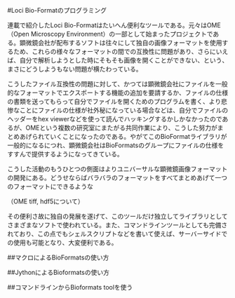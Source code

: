 #Loci Bio-Formatのプログラミング

連載で紹介したLoci Bio-Formatはたいへん便利なツールである。元々はOME（Open Microscopy Environment）の一部として始まったプロジェクトである。顕微鏡会社が配布するソフトは往々にして独自の画像フォーマットを使用するため、これらの様々なフォーマットの間での互換性に問題があり、さらにいえば、自分で解析しようとした時にそもそも画像を開くことができない、という、まさにどうしようもない問題が横たわっている。

こうしたファイル互換性の問題に対して、かつては顕微鏡会社にファイルを一般的なフォーマットでエクスポートする機能の追加を要請するか、ファイルの仕様の書類を送ってもらって自分でファイルを開くためのプログラムを書く、より悲惨なことにファイルの仕様が社外秘になっている場合などは、自分でファイルのヘッダーをhex viewerなどを使って読んでハッキングするかしかなかったのであるが、OMEという複数の研究室にまたがる共同作業により、こうした努力がまとめあげられていくことになったのである。やがてこのBioFormatライブラリが一般的になるにつれ、顕微鏡会社はBioFormatsのグループにファイルの仕様をすすんで提供するようになってきている。

こうした活動のもうひとつの側面はよりユニバーサルな顕微鏡画像フォーマットの開発にある。どうせならばバラバラのフォーマットをすべてまとめあげて一つのフォーマットにできるような

（OME tiff, hdf5について）

その便利さ故に独自の発展を遂げて、このツールだけ独立してライブラリとしてさまざまなソフトで使われている。また、コマンドラインツールとしても完備されており、この点でもシェルスクリプトなどを書いて使えば、サーバーサイドでの使用も可能となり、大変便利である。

##マクロによるBioFormatsの使い方

##JythonによるBioformatsの使い方

##コマンドラインからBioformats toolを使う
